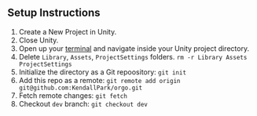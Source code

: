 ## Setup Instructions

1. Create a New Project in Unity.
2. Close Unity.
3. Open up your [terminal](http://www.iterm2.com/) and navigate inside your Unity project directory.
4. Delete `Library`, `Assets`, `ProjectSettings` folders. `rm -r Library Assets ProjectSettings`
5. Initialize the directory as a Git repoository: `git init`
6. Add this repo as a remote: `git remote add origin git@github.com:KendallPark/orgo.git`
7. Fetch remote changes: `git fetch`
8. Checkout `dev` branch: `git checkout dev`
